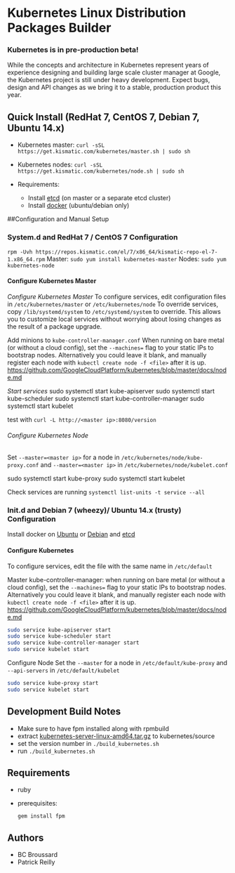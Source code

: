 # Kubernetes Linux Distribution Packages Builder

### Kubernetes is in pre-production beta!
While the concepts and architecture in Kubernetes represent years of experience designing and building large scale cluster manager at Google, the Kubernetes project is still under heavy development.  Expect bugs, design and API changes as we bring it to a stable, production product this year.


## Quick Install (RedHat 7, CentOS 7, Debian 7, Ubuntu 14.x)

* Kubernetes master:
`curl -sSL https://get.kismatic.com/kubernetes/master.sh | sudo sh`
* Kubernetes nodes:
`curl -sSL https://get.kismatic.com/kubernetes/node.sh | sudo sh`

* Requirements:
  * Install [etcd](https://github.com/coreos/etcd) (on master or a separate etcd cluster)
  * Install [docker](https://docs.docker.com/installation) (ubuntu/debian only)


##Configuration and Manual Setup
### System.d and RedHat 7 / CentOS 7 Configuration
`rpm -Uvh https://repos.kismatic.com/el/7/x86_64/kismatic-repo-el-7-1.x86_64.rpm`
Master: `sudo yum install kubernetes-master`
Nodes: `sudo yum kubernetes-node`

#### Configure Kubernetes Master

*Configure Kubernetes Master*
To configure services, edit configuration files in `/etc/kubernetes/master` or `/etc/kubernetes/node`
To override services, copy `/lib/systemd/system` to `/etc/systemd/system` to override. This allows you to customize local services without worrying about losing changes as the result of a package upgrade.


Add minions to `kube-controller-manager.conf`
When running on bare metal (or without a cloud config), set the `--machines=` flag to your static IPs to bootstrap nodes. Alternatively you could leave it blank, and manually register each node with `kubectl create node -f <file>` after it is up. https://github.com/GoogleCloudPlatform/kubernetes/blob/master/docs/node.md

*Start services*
sudo systemctl start kube-apiserver
sudo systemctl start kube-scheduler
sudo systemctl start kube-controller-manager
sudo systemctl start kubelet

test with
`curl -L http://<master ip>:8080/version`

###### Configure Kubernetes Node

Set `--master=<master ip>` for a node in `/etc/kubernetes/node/kube-proxy.conf` and `--master=<master ip>` in `/etc/kubernetes/node/kubelet.conf`


sudo systemctl start kube-proxy
sudo systemctl start kubelet

Check services are running
`systemctl list-units -t service --all`




### Init.d and Debian 7 (wheezy)/ Ubuntu 14.x (trusty) Configuration

Install docker on [Ubuntu](https://docs.docker.com/installation/ubuntulinux/) or [Debian](https://docs.docker.com/installation/debian/) and [etcd](https://github.com/coreos/etcd)


#### Configure Kubernetes
To configure services, edit the file with the same name in `/etc/default`

Master
kube-controller-manager: when running on bare metal (or without a cloud config), set the `--machines=` flag to your static IPs to bootstrap nodes. Alternatively you could leave it blank, and manually register each node with `kubectl create node -f <file>` after it is up. https://github.com/GoogleCloudPlatform/kubernetes/blob/master/docs/node.md

```bash
sudo service kube-apiserver start
sudo service kube-scheduler start
sudo service kube-controller-manager start
sudo service kubelet start
```

Configure Node
Set the `--master` for a node in `/etc/default/kube-proxy` and `--api-servers` in `/etc/default/kubelet`

```bash
sudo service kube-proxy start
sudo service kubelet start
```

## Development Build Notes
* Make sure to have fpm installed along with rpmbuild
* extract [kubernetes-server-linux-amd64.tar.gz](https://github.com/GoogleCloudPlatform/kubernetes/releases) to kubernetes/source
* set the version number in `./build_kubernetes.sh`
* run `./build_kubernetes.sh`

## Requirements

* ruby
* prerequisites:

     `gem install fpm`

## Authors

   * BC Broussard
   * Patrick Reilly
